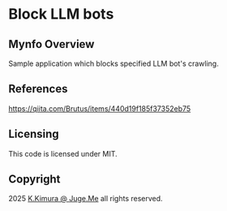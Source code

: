 # Block LLM bots


## Mynfo Overview

Sample application which blocks specified LLM bot's crawling.


## References

https://qiita.com/Brutus/items/440d19f185f37352eb75


## Licensing

This code is licensed under MIT.


## Copyright

2025  [K.Kimura @ Juge.Me](https://github.com/dotnsf) all rights reserved.
